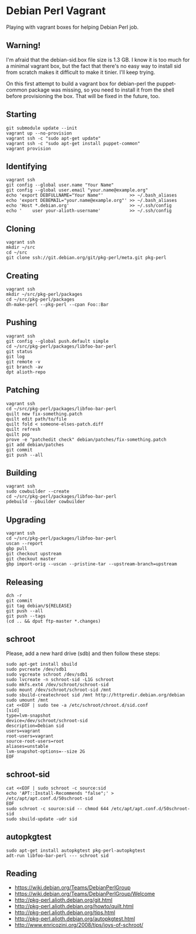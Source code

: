 Debian Perl Vagrant
===================

Playing with vagrant boxes for helping Debian Perl job.

Warning!
--------

I'm afraid that the debian-sid.box file size is 1.3 GB. I know it
is too much for a minimal vagrant box, but the fact that there's
no easy way to install sid from scratch makes it difficult to
make it tinier. I'll keep trying.

On this first attempt to build a vagrant box for debian-perl the
puppet-common package was missing, so you need to install it from
the shell before provisioning the box. That will be fixed in the
future, too.

Starting
--------

    git submodule update --init
    vagrant up --no-provision
    vagrant ssh -c "sudo apt-get update"
    vagrant ssh -c "sudo apt-get install puppet-common"
    vagrant provision

Identifying
-----------

    vagrant ssh
    git config --global user.name "Your Name"
    git config --global user.email "your.name@example.org"
    echo 'export DEBFULLNAME="Your Name"'          >> ~/.bash_aliases
    echo 'export DEBEMAIL="your.name@example.org"' >> ~/.bash_aliases
    echo 'Host *.debian.org'                       >> ~/.ssh/config
    echo '    user your-alioth-username'           >> ~/.ssh/config

Cloning
-------

    vagrant ssh
    mkdir ~/src
    cd ~/src
    git clone ssh://git.debian.org/git/pkg-perl/meta.git pkg-perl

Creating
--------

    vagrant ssh
    mkdir ~/src/pkg-perl/packages
    cd ~/src/pkg-perl/packages
    dh-make-perl --pkg-perl --cpan Foo::Bar

Pushing
-------

    vagrant ssh
    git config --global push.default simple
    cd ~/src/pkg-perl/packages/libfoo-bar-perl
    git status
    git log
    git remote -v
    git branch -av
    dpt alioth-repo

Patching
--------

    vagrant ssh
    cd ~/src/pkg-perl/packages/libfoo-bar-perl
    quilt new fix-something.patch
    quilt edit path/to/file
    quilt fold < someone-elses-patch.diff
    quilt refresh
    quilt pop
    prove -e "patchedit check" debian/patches/fix-something.patch
    git add debian/patches
    git commit
    git push --all

Building
--------

    vagrant ssh
    sudo cowbuilder --create
    cd ~/src/pkg-perl/packages/libfoo-bar-perl
    pdebuild --pbuilder cowbuilder

Upgrading
---------

    vagrant ssh
    cd ~/src/pkg-perl/packages/libfoo-bar-perl
    uscan --report
    gbp pull
    git checkout upstream
    git checkout master
    gbp import-orig --uscan --pristine-tar --upstream-branch=upstream

Releasing
---------

    dch -r
    git commit
    git tag debian/${RELEASE}
    git push --all
    git push --tags
    (cd .. && dput ftp-master *.changes)

schroot
-------

Please, add a new hard drive (sdb) and then follow these steps:

    sudo apt-get install sbuild
    sudo pvcreate /dev/sdb1
    sudo vgcreate schroot /dev/sdb1
    sudo lvcreate -n schroot-sid -L1G schroot
    sudo mkfs.ext4 /dev/schroot/schroot-sid
    sudo mount /dev/schroot/schroot-sid /mnt
    sudo sbuild-createchroot sid /mnt http://httpredir.debian.org/debian
    sudo umount /mnt
    cat <<EOF | sudo tee -a /etc/schroot/chroot.d/sid.conf
    [sid]
    type=lvm-snapshot
    device=/dev/schroot/schroot-sid
    description=Debian sid
    users=vagrant
    root-users=vagrant
    source-root-users=root
    aliases=unstable
    lvm-snapshot-options=--size 2G
    EOF

schroot-sid
-----------

    cat <<EOF | sudo schroot -c source:sid
    echo 'APT::Install-Recommends "false";' > /etc/apt/apt.conf.d/50schroot-sid
    EOF
    sudo schroot -c source:sid -- chmod 644 /etc/apt/apt.conf.d/50schroot-sid
    sudo sbuild-update -udr sid

autopkgtest
-----------

    sudo apt-get install autopkgtest pkg-perl-autopkgtest
    adt-run libfoo-bar-perl --- schroot sid

Reading
-------

* https://wiki.debian.org/Teams/DebianPerlGroup
* https://wiki.debian.org/Teams/DebianPerlGroup/Welcome
* http://pkg-perl.alioth.debian.org/git.html
* http://pkg-perl.alioth.debian.org/howto/quilt.html
* http://pkg-perl.alioth.debian.org/tips.html
* http://pkg-perl.alioth.debian.org/autopkgtest.html
* http://www.enricozini.org/2008/tips/joys-of-schroot/

